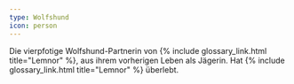 ```yaml
---
type: Wolfshund
icon: person
---
```


Die vierpfotige Wolfshund-Partnerin von {% include glossary_link.html
title="Lemnor" %}, aus ihrem vorherigen Leben als Jägerin. Hat {% include
glossary_link.html title="Lemnor" %} überlebt.
